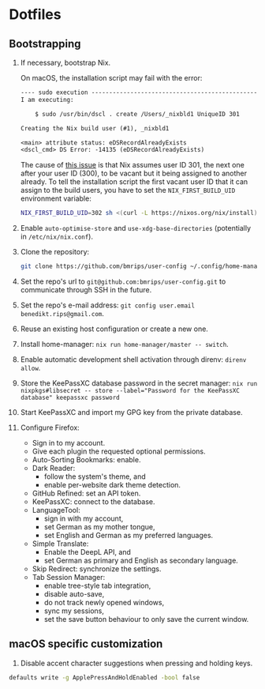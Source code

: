 # Dotfiles

## Bootstrapping

1. If necessary, bootstrap Nix.

   On macOS, the installation script may fail with the error:

   ```txt
   ---- sudo execution ------------------------------------------------------------
   I am executing:

       $ sudo /usr/bin/dscl . create /Users/_nixbld1 UniqueID 301

   Creating the Nix build user (#1), _nixbld1

   <main> attribute status: eDSRecordAlreadyExists
   <dscl_cmd> DS Error: -14135 (eDSRecordAlreadyExists)
   ```

   The cause of [this issue](https://github.com/NixOS/nix/issues/6153#issuecomment-1068508475) is that Nix assumes user ID 301, the next one after your user ID (300), to be vacant but it being assigned to another already. To tell the installation script the first vacant user ID that it can assign to the build users, you have to set the `NIX_FIRST_BUILD_UID` environment variable:

   ```bash
   NIX_FIRST_BUILD_UID=302 sh <(curl -L https://nixos.org/nix/install)
   ```

1. Enable `auto-optimise-store` and `use-xdg-base-directories` (potentially in `/etc/nix/nix.conf`).

1. Clone the repository:

   ```bash
   git clone https://github.com/bmrips/user-config ~/.config/home-manager
   ```

1. Set the repo's url to `git@github.com:bmrips/user-config.git` to communicate through SSH in the future.

1. Set the repo's e-mail address: `git config user.email benedikt.rips@gmail.com`.

1. Reuse an existing host configuration or create a new one.

1. Install home-manager: `nix run home-manager/master -- switch`.

1. Enable automatic development shell activation through direnv: `direnv allow`.

1. Store the KeePassXC database password in the secret manager: `nix run nixpkgs#libsecret -- store --label="Password for the KeePassXC database" keepassxc password`

1. Start KeePassXC and import my GPG key from the private database.

1. Configure Firefox:

   - Sign in to my account.
   - Give each plugin the requested optional permissions.
   - Auto-Sorting Bookmarks: enable.
   - Dark Reader:
     - follow the system's theme, and
     - enable per-website dark theme detection.
   - GitHub Refined: set an API token.
   - KeePassXC: connect to the database.
   - LanguageTool:
     - sign in with my account,
     - set German as my mother tongue,
     - set English and German as my preferred languages.
   - Simple Translate:
     - Enable the DeepL API, and
     - set German as primary and English as secondary language.
   - Skip Redirect: synchronize the settings.
   - Tab Session Manager:
     - enable tree-style tab integration,
     - disable auto-save,
     - do not track newly opened windows,
     - sync my sessions,
     - set the save button behaviour to only save the current window.

## macOS specific customization

1. Disable accent character suggestions when pressing and holding keys.

```bash
defaults write -g ApplePressAndHoldEnabled -bool false
```
